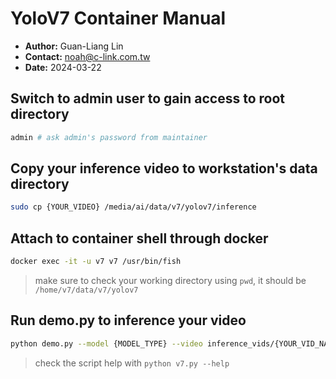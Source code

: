 # YoloV7 Container Manual
- __Author:__ Guan-Liang Lin
- __Contact:__ noah@c-link.com.tw
- __Date:__ 2024-03-22
## Switch to admin user to gain access to root directory
```bash
admin # ask admin's password from maintainer
```
## Copy your inference video to workstation's data directory
```bash
sudo cp {YOUR_VIDEO} /media/ai/data/v7/yolov7/inference
```
## Attach to container shell through docker
```bash
docker exec -it -u v7 v7 /usr/bin/fish
```
> make sure to check your working directory using `pwd`, it should be `/home/v7/data/v7/yolov7`
## Run demo.py to inference your video
```bash
python demo.py --model {MODEL_TYPE} --video inference_vids/{YOUR_VID_NAME}
```
> check the script help with `python v7.py --help`
